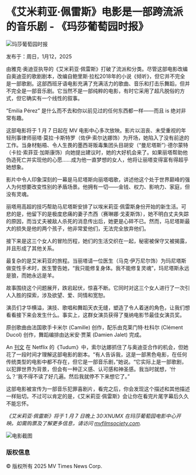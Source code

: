 # 《艾米莉亚·佩雷斯》电影是一部跨流派的音乐剧 - 《玛莎葡萄园时报》

![玛莎葡萄园时报](https://www.mvtimes.com/mvt/uploads/2017/11/logo_mobile.png?x76679)

发布于：周日，1月12，2025  

由雅克·奥迪亚执导的《艾米莉亚·佩雷斯》打破了流派和分类。尽管这部电影改编自奥迪亚的歌剧剧本，改编自鲍里斯·拉松2018年的小说《倾听》，但它并不完全是一部歌剧。这部西班牙语电影充满了充满活力的歌曲、音乐和打击乐舞蹈，但并不完全是一部音乐剧。它当然不是一部纯粹的电影，有时它采用了超凡脱俗的方式，但它确实有一个线性的叙事。

“Emilia Pérez” 是什么而不去和你以前见过的任何东西都一样——而且 is 绝对非常有趣。

这部电影将于 1 月 7 日起在 MV 电影中心多次放映。影片以沮丧、未受重视的年轻刑事律师丽塔·莫拉·卡斯特罗（佐伊·索尔达娜饰）为开场，她陷入了没有前途的工作。当身材魁梧、令人生畏的墨西哥贩毒集团头目胡安（“曼尼塔斯”）·德尔蒙特（卡拉·索菲亚·加斯康饰）向她提出建议时，她的大好机会来了。如果丽塔帮助他伪造死亡并实现他的心愿……成为他一直梦想的女人，他将让丽塔变得富有得超乎她想象。

影片中令人印象深刻的一幕是马尼塔斯向丽塔唱歌，讲述他这个处于世界巅峰的强人为何想要改变性别的矛盾场景。他拥有一切——金钱、权力、影响力、家庭，但没有灵魂。

丽塔用高超的技巧帮助马尼塔斯安排了以埃米莉亚·佩雷斯身份开始的新生活。可悲的是，他留下的是极度悲痛的妻子杰西（赛琳娜·戈麦斯饰），她不明白丈夫失踪的原因，而当丈夫被敌人杀死的消息传出后，她更是心碎不已。然而，马尼塔斯最大的损失是他的两个孩子，他非常爱他们，无法完全放弃他们。

接下来是这三个女人的冒险历程，她们的生活交织在一起，秘密被保守又被揭露，并且形成了其他关系。

最复杂的是艾米莉亚的旅程。当丽塔请一位医生（马克·伊万尼尔饰）为玛尼塔斯做变性手术时，医生警告她，“我只能修复身体。我不能修复灵魂”，玛尼塔斯永远是狼，而她永远是羊。

故事围绕这个问题展开，跌宕起伏，惊喜不断。它同时对这三个女人进行了一次引人入胜的探索，涉及欲望、爱、同情和宽恕。

演员们才华横溢，演技、歌唱和舞蹈天衣无缝，塑造了令人着迷的角色，让我们想看看接下来会发生什么。事实上，这群女演员获得了戛纳电影节最佳女演员奖。

原创歌曲由法国歌手卡米尔 (Camille) 创作，配乐由克莱门特·杜科尔 (Clément Ducol) 创作，舞蹈编排由达米安·贾莱 (Damien Jalet) 完成。

An [刊文](https://www.netflix.com/tudum/articles/emilia-perez-plot-cast-release-date) 在 Netflix 的《Tudum》中，索尔达娜抓住了与奥迪亚合作的机会，但她花了一段时间才理解这部电影的剧本。“有人告诉我，这是一部黑色电影，在任何传统类型的电影中都不存在，但它是一部音乐剧，”她说。“它实际上是一部歌剧，以犯罪世界为背景，但会有一种正义感、认可感和神圣感。我当时就想，‘什么？’我不得不读了好几遍。然后我就停不下来想它了。”

这部电影被宣传为一部音乐犯罪喜剧片，看完之后，你会发现这个描述和其他描述一样贴切。不过可以肯定的是，《艾米莉亚·佩雷斯》会让你在看完片尾字幕后久久不能忘怀。

_《艾米莉亚·佩雷斯》将于 1 月 7 日晚上 30:XNUMX 在玛莎葡萄园电影中心开映。如需购票及了解更多信息，请访问_ [_mvfilmsociety.com_](https://mvfilmsociety.com/2024/10/emilia-perez/)_._

![电影截图](https://www.mvtimes.com/mvt/uploads/2024/10/film-emilia-perez-1.jpg?x76679)

### 版权信息
© 版权所有 2025 MV Times News Corp.